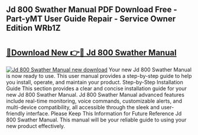 ## Jd 800 Swather Manual PDF Download Free - Part-yMT User Guide Repair - Service Owner Edition WRb1Z

# <h2><a href="http://bc7380.oget.top/?id=Jd+800+Swather+Manual">🔗Download New 👉🔴 Jd 800 Swather Manual</a></h2>

[![Jd 800 Swather Manual new download](https://i.imgur.com/5g1atiW.png)](http://bc7380.oget.top/?id=Jd+800+Swather+Manual)
Your new Jd 800 Swather Manual is now ready to use. This user manual provides a step-by-step guide to help you install, operate, and maintain your product. Step-by-Step Installation Guide This section provides a clear and concise installation guide for your new Jd 800 Swather Manual. Jd 800 Swather Manual advanced features include real-time monitoring, voice commands, customizable alerts, and multi-device compatibility, all accessible through the sleek and user-friendly interface. Please Keep This Information for Future Reference Jd 800 Swather Manual. This manual will be your reliable guide to using your new product effectively.
